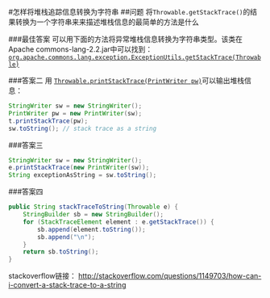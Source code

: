 #怎样将堆栈追踪信息转换为字符串
##问题
将`Throwable.getStackTrace()`的结果转换为一个字符串来来描述堆栈信息的最简单的方法是什么


###最佳答案
可以用下面的方法将异常堆栈信息转换为字符串类型。该类在Apache commons-lang-2.2.jar中可以找到：
[`org.apache.commons.lang.exception.ExceptionUtils.getStackTrace(Throwable)`](org.apache.commons.lang.exception.ExceptionUtils.getStackTrace\(Throwable\))

###答案二
用 [`Throwable.printStackTrace(PrintWriter pw)`](https://docs.oracle.com/javase/8/docs/api/java/lang/Throwable.html#printStackTrace-java.io.PrintWriter-)可以输出堆栈信息：
````java
StringWriter sw = new StringWriter();
PrintWriter pw = new PrintWriter(sw);
t.printStackTrace(pw);
sw.toString(); // stack trace as a string
````

###答案三
````java
StringWriter sw = new StringWriter();
e.printStackTrace(new PrintWriter(sw));
String exceptionAsString = sw.toString();
````

###答案四
````java
public String stackTraceToString(Throwable e) {
    StringBuilder sb = new StringBuilder();
    for (StackTraceElement element : e.getStackTrace()) {
        sb.append(element.toString());
        sb.append("\n");
    }
    return sb.toString();
}
````

stackoverflow链接：
http://stackoverflow.com/questions/1149703/how-can-i-convert-a-stack-trace-to-a-string